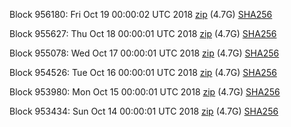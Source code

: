 Block 956180: Fri Oct 19 00:00:02 UTC 2018 [zip](https://dash-bootstrap.ams3.digitaloceanspaces.com/mainnet/2018-10-19/bootstrap.dat.zip) (4.7G) [SHA256](https://dash-bootstrap.ams3.digitaloceanspaces.com/mainnet/2018-10-19/sha256.txt)

Block 955627: Thu Oct 18 00:00:01 UTC 2018 [zip](https://dash-bootstrap.ams3.digitaloceanspaces.com/mainnet/2018-10-18/bootstrap.dat.zip) (4.7G) [SHA256](https://dash-bootstrap.ams3.digitaloceanspaces.com/mainnet/2018-10-18/sha256.txt)

Block 955078: Wed Oct 17 00:00:01 UTC 2018 [zip](https://dash-bootstrap.ams3.digitaloceanspaces.com/mainnet/2018-10-17/bootstrap.dat.zip) (4.7G) [SHA256](https://dash-bootstrap.ams3.digitaloceanspaces.com/mainnet/2018-10-17/sha256.txt)

Block 954526: Tue Oct 16 00:00:01 UTC 2018 [zip](https://dash-bootstrap.ams3.digitaloceanspaces.com/mainnet/2018-10-16/bootstrap.dat.zip) (4.7G) [SHA256](https://dash-bootstrap.ams3.digitaloceanspaces.com/mainnet/2018-10-16/sha256.txt)

Block 953980: Mon Oct 15 00:00:01 UTC 2018 [zip](https://dash-bootstrap.ams3.digitaloceanspaces.com/mainnet/2018-10-15/bootstrap.dat.zip) (4.7G) [SHA256](https://dash-bootstrap.ams3.digitaloceanspaces.com/mainnet/2018-10-15/sha256.txt)

Block 953434: Sun Oct 14 00:00:01 UTC 2018 [zip](https://dash-bootstrap.ams3.digitaloceanspaces.com/mainnet/2018-10-14/bootstrap.dat.zip) (4.7G) [SHA256](https://dash-bootstrap.ams3.digitaloceanspaces.com/mainnet/2018-10-14/sha256.txt)

